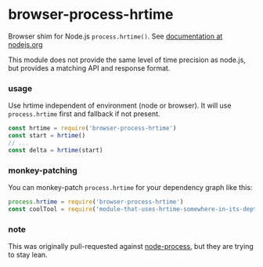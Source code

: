 # browser-process-hrtime

Browser shim for Node.js `process.hrtime()`.
See [documentation at nodejs.org](http://nodejs.org/api/process.html#process_process_hrtime)

This module does not provide the same level of time precision as node.js, but provides a matching API and response format.

### usage

Use hrtime independent of environment (node or browser).
It will use `process.hrtime` first and fallback if not present.

```js
const hrtime = require('browser-process-hrtime')
const start = hrtime()
// ...
const delta = hrtime(start)
```

### monkey-patching

You can monkey-patch `process.hrtime` for your dependency graph like this:

```js
process.hrtime = require('browser-process-hrtime')
const coolTool = require('module-that-uses-hrtime-somewhere-in-its-depths')
```

### note

This was originally pull-requested against [node-process](https://github.com/defunctzombie/node-process),
but they are trying to stay lean.
